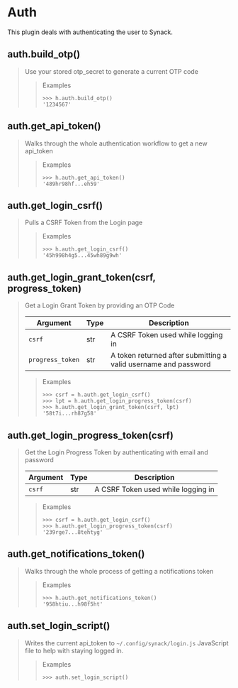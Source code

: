 # Auth

This plugin deals with authenticating the user to Synack.

## auth.build_otp()

> Use your stored otp_secret to generate a current OTP code
>
>> Examples
>> ```python3
>> >>> h.auth.build_otp()
>> '1234567'
>> ```

## auth.get_api_token()

> Walks through the whole authentication workflow to get a new api_token
>
>> Examples
>> ```python3
>> >>> h.auth.get_api_token()
>> '489hr98hf...eh59'
>> ```

## auth.get_login_csrf()

> Pulls a CSRF Token from the Login page
>
>> Examples
>> ```python3
>> >>> h.auth.get_login_csrf()
>> '45h998h4g5...45wh89g9wh'
>> ```

## auth.get_login_grant_token(csrf, progress_token)

> Get a Login Grant Token by providing an OTP Code
>
> | Argument | Type | Description
> | --- | --- | ---
> | `csrf` | str | A CSRF Token used while logging in
> | `progress_token` | str | A token returned after submitting a valid username and password
>
>> Examples
>> ```python3
>> >>> csrf = h.auth.get_login_csrf()
>> >>> lpt = h.auth.get_login_progress_token(csrf)
>> >>> h.auth.get_login_grant_token(csrf, lpt)
>> '58t7i...rh87g58'
>> ```

## auth.get_login_progress_token(csrf)

> Get the Login Progress Token by authenticating with email and password
>
> | Argument | Type | Description
> | --- | --- | ---
> | `csrf` | str | A CSRF Token used while logging in
>
>> Examples
>> ```python3
>> >>> csrf = h.auth.get_login_csrf()
>> >>> h.auth.get_login_progress_token(csrf)
>> '239rge7...8tehtyg'
>> ```

## auth.get_notifications_token()

> Walks through the whole process of getting a notifications token
>
>> Examples
>> ```python3
>> >>> h.auth.get_notifications_token()
>> '958htiu...h98f5ht'
>> ```

## auth.set_login_script()

> Writes the current api_token to `~/.config/synack/login.js` JavaScript file to help with staying logged in.
>
>> Examples
>> ```python3
>> >>> auth.set_login_script()
>> ```
